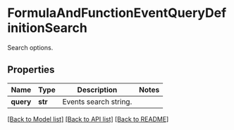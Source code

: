 # FormulaAndFunctionEventQueryDefinitionSearch

Search options.
## Properties
Name | Type | Description | Notes
------------ | ------------- | ------------- | -------------
**query** | **str** | Events search string. | 

[[Back to Model list]](README.md#documentation-for-models) [[Back to API list]](README.md#documentation-for-api-endpoints) [[Back to README]](README.md)


